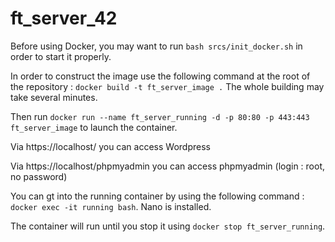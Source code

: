 # ft_server_42

Before using Docker, you may want to run ```bash srcs/init_docker.sh``` in order to start it properly.

In order to construct the image use the following command at the root of the repository :
```docker build -t ft_server_image .``` The whole building may take several minutes.

Then run ```docker run --name ft_server_running -d -p 80:80 -p 443:443 ft_server_image``` to launch the container.

Via https://localhost/ you can access Wordpress

Via https://localhost/phpmyadmin you can access phpmyadmin (login : root, no password)

You can gt into the running container by using the following command : ```docker exec -it running bash```. Nano is installed.

The container will run until you stop it using ```docker stop ft_server_running```.  
